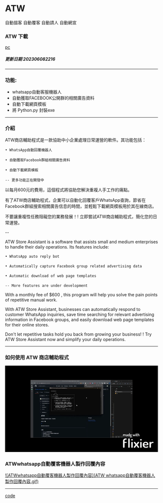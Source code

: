 # ATW

  自動搵客 自動覆客 自動請人 自動網宣


### ATW 下載

[pc](https://github.com/98672794/ATW/raw/main/ATW202306082216.exe)



##### 更新日期 202306082216 

---


### 功能:

  - whatsapp自動客服機器人
  - 自動獲取FACEBOOK公開群的相關廣告資料
  - 自動下載網頁模板
  - 將 Python.py 封裝exe


---

### 介紹

ATW商店輔助程式是一款協助中小企業處理日常運營的軟件。其功能包括：

    • WhatsApp自動回覆機器人
    
    • 自動獲取Facebook群組相關廣告資料
    
    • 自動下載網頁模板

    -- 更多功能正在開發中


以每月600元的費用，這個程式將協助您解決重複人手工作的痛點。

有了ATW商店輔助程式，企業可以自動化回覆客戶WhatsApp查詢，節省在Facebook群組搜索相關廣告信息的時間，並輕鬆下載網頁模板用於其在線商店。

不要讓重複性任務阻礙您的業務發展！! 立即嘗試ATW商店輔助程式，簡化您的日常運營。

--


ATW Store Assistant is a software that assists small and medium enterprises to handle their daily operations. Its features include:

    • WhatsApp auto reply bot

    • Automatically capture Facebook group related advertising data

    • Automatic download of web page templates

    -- More features are under development
    
With a monthly fee of $600 , this program will help you solve the pain points of repetitive manual work.

With ATW Store Assistant, businesses can automatically respond to customer WhatsApp inquiries, save time searching for relevant advertising information in Facebook groups, and easily download web page templates for their online stores.

Don't let repetitive tasks hold you back from growing your business! ! Try ATW Store Assistant now and simplify your daily operations.







---

### 如何使用 ATW 商店輔助程式

[![如何使用 ATW 商店輔助程式](如何使用ATW商店輔助程式.gif)](https://youtu.be/WT7Zqc2Nz-0)

### ATWwhatsapp自動覆客機器人製作回覆內容

[![ATWwhatsapp自動覆客機器人製作回覆內容](ATW whatsapp自動覆客機器人 製作回覆內容.gif)](https://youtu.be/oeH-6f059Nw)



---


[code](https://github.com/98672794/_atw)
